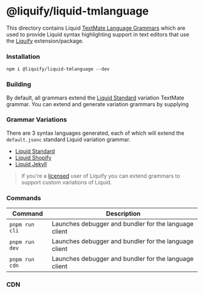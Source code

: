 # @liquify/liquid-tmlanguage

This directory contains Liquid [TextMate Language Grammars](https://macromates.com/manual/en/language_grammars) which are used to provide Liquid syntax highlighting support in text editors that use the [Liquify](#) extension/package.

### Installation

```cli
npm i @liquify/liquid-tmlanguage --dev
```

### Building

By default, all grammars extend the [Liquid Standard](#) variation TextMate grammar. You can extend and generate variation grammars by supplying

### Grammar Variations

There are 3 syntax languages generated, each of which will extend the `default.jsonc` standard Liquid variation grammar.

- [Liquid Standard](#)
- [Liquid Shopify](#)
- [Liquid Jekyll](#)

> If you're a [licensed](#) user of Liquify you can extend grammars to support custom variations of Liquid.

### Commands

| Command        | Description                                           |
| -------------- | ----------------------------------------------------- |
| `pnpm run cli` | Launches debugger and bundler for the language client |
| `pnpm run dev` | Launches debugger and bundler for the language client |
| `pnpm run cdn` | Launches debugger and bundler for the language client |

### CDN
